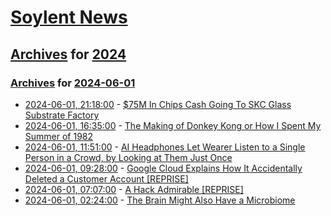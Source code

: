 # [Soylent News](../../../README.md)

## [Archives](../../index.md) for [2024](../index.md)

### [Archives](../../index.md) for [2024-06-01](index.md)

* [2024-06-01, 21:18:00](https://soylentnews.org/article.pl?sid=24/05/30/150225&from=rss) - [$75M In Chips Cash Going To SKC Glass Substrate Factory](https://soylentnews.org/article.pl?sid=24/05/30/150225&from=rss)
* [2024-06-01, 16:35:00](https://soylentnews.org/article.pl?sid=24/05/30/1454203&from=rss) - [The Making of Donkey Kong or How I Spent My Summer of 1982](https://soylentnews.org/article.pl?sid=24/05/30/1454203&from=rss)
* [2024-06-01, 11:51:00](https://soylentnews.org/article.pl?sid=24/05/30/1444225&from=rss) - [AI Headphones Let Wearer Listen to a Single Person in a Crowd, by Looking at Them Just Once](https://soylentnews.org/article.pl?sid=24/05/30/1444225&from=rss)
* [2024-06-01, 09:28:00](https://soylentnews.org/article.pl?sid=24/05/31/0013202&from=rss) - [Google Cloud Explains How It Accidentally Deleted a Customer Account [REPRISE]](https://soylentnews.org/article.pl?sid=24/05/31/0013202&from=rss)
* [2024-06-01, 07:07:00](https://soylentnews.org/article.pl?sid=24/05/30/1438203&from=rss) - [A Hack Admirable [REPRISE]](https://soylentnews.org/article.pl?sid=24/05/30/1438203&from=rss)
* [2024-06-01, 02:24:00](https://soylentnews.org/article.pl?sid=24/05/30/1435234&from=rss) - [The Brain Might Also Have a Microbiome](https://soylentnews.org/article.pl?sid=24/05/30/1435234&from=rss)

